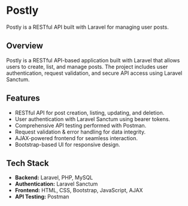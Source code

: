 # Postly
Postly is a RESTful API built with Laravel for managing user posts.

<h2>Overview</h2>

Postly is a RESTful API-based application built with Laravel that allows users to create, list, and manage posts. The project includes user authentication, request validation, and secure API access using Laravel Sanctum.

<h2>Features</h2>
<ul>
    <li>RESTful API for post creation, listing, updating, and deletion.</li>
    <li>User authentication with Laravel Sanctum using bearer tokens.</li>
    <li>Comprehensive API testing performed with Postman.</li>
    <li>Request validation & error handling for data integrity.</li>
    <li>AJAX-powered frontend for seamless interaction.</li>
    <li>Bootstrap-based UI for responsive design.</li>
</ul>

<h2>Tech Stack</h2>

<ul>
    <li><b>Backend:</b> Laravel, PHP, MySQL</li>
    <li><b>Authentication:</b> Laravel Sanctum</li>
    <li><b>Frontend:</b> HTML, CSS, Bootstrap, JavaScript, AJAX</li>
    <li><b>API Testing:</b> Postman</li>
</ul>




